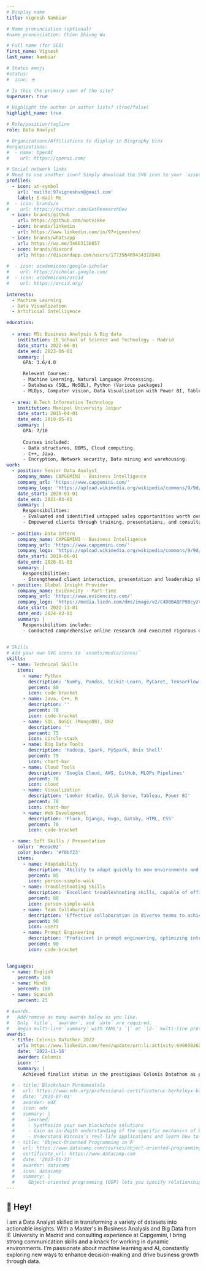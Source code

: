 ```yaml
---
# Display name
title: Vignesh Nambiar

# Name pronunciation (optional)
#name_pronunciation: Chien Shiung Wu

# Full name (for SEO)
first_name: Vignesh 
last_name: Nambiar

# Status emoji
#status:
#  icon: ☕️

# Is this the primary user of the site?
superuser: true

# Highlight the author in author lists? (true/false)
highlight_name: true

# Role/position/tagline
role: Data Analyst

# Organizations/Affiliations to display in Biography blox
#organizations:
#  - name: OpenAI
#    url: https://openai.com/

# Social network links
# Need to use another icon? Simply download the SVG icon to your `assets/media/icons/` folder.
profiles:
  - icon: at-symbol
    url: 'mailto:97vigneshvn@gmail.com'
    label: E-mail Me
#  - icon: brands/x
#    url: https://twitter.com/GetResearchDev
  - icon: brands/github
    url: https://github.com/notvikke
  - icon: brands/linkedin
    url: https://www.linkedin.com/in/97vigneshvn/
  - icon: brands/whatsapp
    url: https://wa.me/34663130857
  - icon: brands/discord
    url: https://discordapp.com/users/177356469434318848
    
#  - icon: academicons/google-scholar
#    url: https://scholar.google.com/
#  - icon: academicons/orcid
#    url: https://orcid.org/

interests:
  - Machine Learning
  - Data Visualization
  - Artificial Intelligence

education:
  
  - area: MSc Business Analysis & Big data
    institution: IE School of Science and Technology - Madrid
    date_start: 2022-06-01
    date_end: 2023-06-01
    summary: |
      GPA: 3.6/4.0

      Relevent Courses:
      - Machine Learning, Natural Language Processing.
      - Databases (SQL, NoSQL), Python (Various packages)
      - MLOps, Computer vision, Data Visualization with Power BI, Tableau.
       
  - area: B.Tech Information Technology
    institution: Manipal University Jaipur
    date_start: 2015-04-01
    date_end: 2019-05-01
    summary: |
      GPA: 7/10
      
      Courses included:
      - Data structures, DBMS, Cloud computing.
      - C++, Java.
      - Encryption, Network security, Data mining and warehousing. 
work:
  - position: Senior Data Analyst
    company_name: CAPGEMINI - Business Intelligence 
    company_url: 'https://www.capgemini.com/'
    company_logo: 'https://upload.wikimedia.org/wikipedia/commons/9/9d/Capgemini_201x_logo.svg'
    date_start: 2020-01-01
    date_end: 2021-03-01
    summary: |
      Responsibilities:
      - Evaluated and identified untapped sales opportunities worth over 2 million US dollars for Johnson & Johnson utilizing Python, R, and Qlik Sense to analyze sales data in a time frame of 8 months fulfilling the requirements of the client. (Unicorn - Sibabrata Das and Samit Pahari)
      - Empowered clients through training, presentations, and consultations on due diligence and thorough risk assessment to devise better marketing strategies. (Qlik Sense, MySQL, Python)
      
  - position: Data Intern
    company_name: CAPGEMINI - Business Intelligence 
    company_url: 'https://www.capgemini.com/'
    company_logo: 'https://upload.wikimedia.org/wikipedia/commons/9/9d/Capgemini_201x_logo.svg'
    date_start: 2019-06-01
    date_end: 2020-01-01
    summary: |
      Responsibilities:
      - Strengthened client interaction, presentation and leadership skills, complemented by comprehensive training in Java, Python, SQL, Hadoop, Spark, Unix, and Talend
  - position: Global Insight Provider
    company_name: Evidencity · Part-time
    company_url: 'https://www.evidencity.com/'
    company_logo: 'https://media.licdn.com/dms/image/v2/C4D0BAQFP9BcyzVY6Dw/company-logo_200_200/company-logo_200_200/0/1630521279501/evidencity_inc_logo?e=1737590400&v=beta&t=Fz-5qGu4B6IuspBPOYVJ-5ZDL6NjqCe9Yy_rbRT3vj8'
    date_start: 2022-11-01
    date_end: 2024-03-01
    summary: |
      Responsibilities include:
      - Conducted comprehensive online research and executed rigorous data validation to ensure accurate analysis and deliver reliable insights.
      

# Skills
# Add your own SVG icons to `assets/media/icons/`
skills:
  - name: Technical Skills
    items:
      - name: Python
        description: 'NumPy, Pandas, Scikit-Learn, PyCaret, TensorFlow, Streamlit'
        percent: 80
        icon: code-bracket
      - name: Java, C++, R
        description: ''
        percent: 70
        icon: code-bracket
      - name: SQL, NoSQL (MongoDB), DB2
        description: ''
        percent: 75
        icon: circle-stack
      - name: Big Data Tools
        description: 'Hadoop, Spark, PySpark, Unix Shell'
        percent: 75
        icon: chart-bar
      - name: Cloud Tools
        description: 'Google Cloud, AWS, GitHub, MLOPs Pipelines'
        percent: 70
        icon: cloud
      - name: Visualization
        description: 'Looker Studio, Qlik Sense, Tableau, Power BI'
        percent: 70
        icon: chart-bar
      - name: Web Development
        description: 'Flask, Django, Hugo, Gatsby, HTML, CSS'
        percent: 70
        icon: code-bracket

  - name: Soft Skills / Presentation
    color: '#eeac02'
    color_border: '#f0bf23'
    items:
      - name: Adaptability
        description: 'Ability to adapt quickly to new environments and software, facilitating seamless integration and rapid productivity.'
        percent: 85
        icon: person-simple-walk
      - name: Troubleshooting Skills
        description: 'Excellent troubleshooting skills, capable of efficiently identifying and resolving complex technical issues.'
        percent: 80
        icon: person-simple-walk
      - name: Team Collaboration
        description: 'Effective collaboration in diverse teams to achieve project goals.'
        percent: 90
        icon: users
      - name: Prompt Engineering
        description: 'Proficient in prompt engineering, optimizing interactions with AI models for improved performance and accuracy.'
        percent: 90
        icon: code-bracket


languages:
  - name: English
    percent: 100
  - name: Hindi
    percent: 100
  - name: Spanish
    percent: 25

# Awards.
#   Add/remove as many awards below as you like.
#   Only `title`, `awarder`, and `date` are required.
#   Begin multi-line `summary` with YAML's `|` or `|2-` multi-line prefix and indent 2 spaces below.
awards:
  - title: Celonis Datathon 2022
    url: https://www.linkedin.com/feed/update/urn:li:activity:6998982628758425600/
    date: '2022-11-16'
    awarder: Celonis
    icon: ''
    summary: |
      Achieved finalist status in the prestigious Celonis Datathon as part of a team with Lucas Trenzado and Paulino Herrera, demonstrating advanced skills in data analysis and effective teamwork.

  # - title: Blockchain Fundamentals
  #   url: https://www.edx.org/professional-certificate/uc-berkeleyx-blockchain-fundamentals
  #   date: '2023-07-01'
  #   awarder: edX
  #   icon: edx
  #   summary: |
  #     Learned:
  #     - Synthesize your own blockchain solutions
  #     - Gain an in-depth understanding of the specific mechanics of Bitcoin
  #     - Understand Bitcoin’s real-life applications and learn how to attack and destroy Bitcoin, Ethereum, smart contracts and Dapps, and alternatives to Bitcoin’s Proof-of-Work consensus algorithm
  # - title: 'Object-Oriented Programming in R'
  #   url: https://www.datacamp.com/courses/object-oriented-programming-with-s3-and-r6-in-r
  #   certificate_url: https://www.datacamp.com
  #   date: '2023-01-21'
  #   awarder: datacamp
  #   icon: datacamp
  #   summary: |
  #     Object-oriented programming (OOP) lets you specify relationships between functions and the objects that they can act on, helping you manage complexity in your code. This is an intermediate level course, providing an introduction to OOP, using the S3 and R6 systems. S3 is a great day-to-day R programming tool that simplifies some of the functions that you write. R6 is especially useful for industry-specific analyses, working with web APIs, and building GUIs.
---
```


## 👋 Hey!

I am a Data Analyst skilled in transforming a variety of datasets into actionable insights. With a Master's in Business Analysis and Big Data from IE University in Madrid and consulting experience at Capgemini, I bring strong communication skills and a knack for working in dynamic environments. I'm passionate about machine learning and AI, constantly exploring new ways to enhance decision-making and drive business growth through data.
